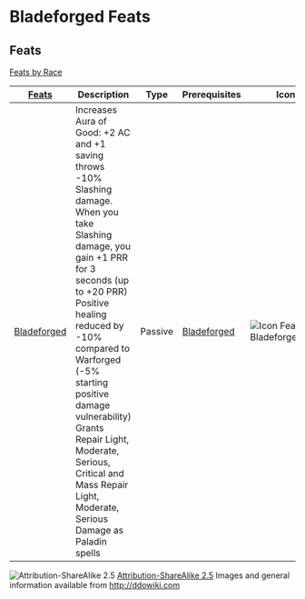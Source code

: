 # Bladeforged Feats

## Feats

[Feats by Race](RacialFeatSpec.html)

|[ ][existingFeat] [Feats][result] | Description | Type | Prerequisites | Icon |
|----------------------------------------|--------|----|----|---|
|[Bladeforged][bladeforged] |Increases Aura of Good: +2 AC and +1 saving throws<br /> -10% Slashing damage. When you take Slashing damage, you gain +1 PRR for 3 seconds (up to +20 PRR)<br /> Positive healing reduced by -10% compared to Warforged (-5% starting positive damage vulnerability)<br /> Grants Repair Light, Moderate, Serious, Critical and Mass Repair Light, Moderate, Serious Damage as Paladin spells| Passive| [Bladeforged](/page/Bladeforged "Bladeforged") |![Icon Feat Bladeforged.png](/images/Icon_Feat_Bladeforged.png)


![Attribution-ShareAlike 2.5](/images/somerights20.png)
[Attribution-ShareAlike 2.5](https://creativecommons.org/licenses/by-sa/2.5/) Images and general information available from http://ddowiki.com

[bladeforged]: http://ddowiki.com/edit/Bladeforged_(feat)?redlink=1

[existingFeat]: - "c:verify-rows=#feat:verifyRacialFeats()"
[_matchStrategy_]: - "c:matchStrategy=KeyMatch"
[result]: - "?=#feat"
